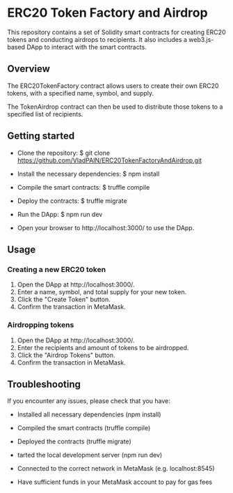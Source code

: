 # ERC20 Token Factory and Airdrop
This repository contains a set of Solidity smart contracts for creating ERC20 tokens and conducting airdrops to recipients. It also includes a web3.js-based DApp to interact with the smart contracts.

## Overview
The ERC20TokenFactory contract allows users to create their own ERC20 tokens, with a specified name, symbol, and supply.

The TokenAirdrop contract can then be used to distribute those tokens to a specified list of recipients.

## Getting started

* Clone the repository: 
$ git clone https://github.com/VladPAIN/ERC20TokenFactoryAndAirdrop.git

* Install the necessary dependencies:
$ npm install

* Compile the smart contracts:
$ truffle compile

* Deploy the contracts:
$ truffle migrate

* Run the DApp:
$ npm run dev

* Open your browser to http://localhost:3000/ to use the DApp.

## Usage

### Creating a new ERC20 token
1. Open the DApp at http://localhost:3000/.
2. Enter a name, symbol, and total supply for your new token.
3. Click the "Create Token" button.
4. Confirm the transaction in MetaMask.

### Airdropping tokens
1. Open the DApp at http://localhost:3000/.
2. Enter the recipients and amount of tokens to be airdropped.
3. Click the "Airdrop Tokens" button.
4. Confirm the transaction in MetaMask.

## Troubleshooting

If you encounter any issues, please check that you have:

* Installed all necessary dependencies (npm install)

* Compiled the smart contracts (truffle compile)

* Deployed the contracts (truffle migrate)

* tarted the local development server (npm run dev)

* Connected to the correct network in MetaMask (e.g. localhost:8545)

* Have sufficient funds in your MetaMask account to pay for gas fees
